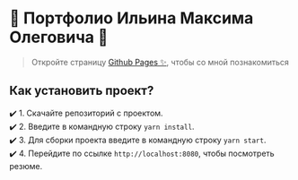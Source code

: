 # 🥳 Портфолио Ильина Максима Олеговича 🥳
> Откройте страницу [Github Pages ✨](https://mqxim.github.io/portfolio/), чтобы со мной познакомиться

## Как установить проект?
✔️ 1. Скачайте репозиторий с проектом.   
✔️ 2. Введите в командную строку `yarn install`.  
✔️ 3. Для сборки проекта введите в командную строку `yarn start`.  
✔️ 4. Перейдите по ссылке `http://localhost:8080`, чтобы посмотреть резюме.  
